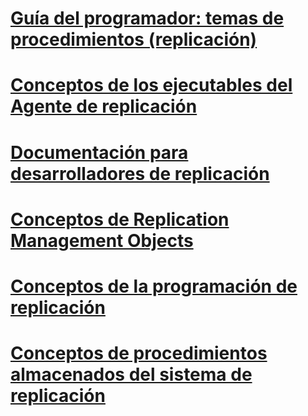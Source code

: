 # [Guía del programador: temas de procedimientos (replicación)](developer-s-guide-how-to-topics-replication.md)
# [Conceptos de los ejecutables del Agente de replicación](replication-agent-executables-concepts.md)
# [Documentación para desarrolladores de replicación](replication-developer-documentation.md)
# [Conceptos de Replication Management Objects](replication-management-objects-concepts.md)
# [Conceptos de la programación de replicación](replication-programming-concepts.md)
# [Conceptos de procedimientos almacenados del sistema de replicación](replication-system-stored-procedures-concepts.md)
